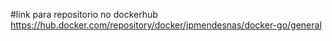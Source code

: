 #link para repositorio no dockerhub
https://hub.docker.com/repository/docker/jpmendesnas/docker-go/general